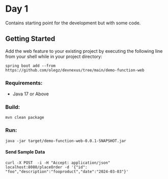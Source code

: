 # Day 1 

Contains starting point for the development but with some code.




## Getting Started
Add the web feature to your existing project by executing the following line from your shell while in your project directory:
```shell
spring boot add --from  https://github.com/olegz/devnexus/tree/main/demo-function-web
```

### Requirements:

* Java 17 or Above

### Build:
```
mvn clean package
```

### Run:
```
java -jar target/demo-function-web-0.0.1-SNAPSHOT.jar
```

#### Send Sample Data
```
curl -X POST  -i -H "Accept: application/json" localhost:8080/placeOrder -d '{"id": "foo","description":"fooproduct","date":"2024-03-03"}'
```